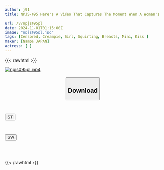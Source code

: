 ```yaml
---
author: j91
title: NPJS-095 Here's A Video That Captures The Moment When A Woman's Face Turns Feminine Lol. A Leaked Video Of A Female College Student (an Instagram Girl With High Femininity And An Aspiring Female Announcer) Orgasming And Squirting During Sex, So Happy To Be Having Sex With A Man Of Her Type That She Can't Stop Grinning!

url: /v/npjs095pl
date: 2024-11-01T01:15:00Z
image: "npjs095pl.jpg"
tags: [Censored, Creampie, Girl, Squirting, Breasts, Mini, Kiss	]
maker: [Nampa JAPAN]
actress: [ ]
---
```



{{< rawhtml >}}

<div class="video" data-videoid="glkG2WK9XRSqAXg">
    <a href="javascript:;">
        <img src="/v/npjs095pl/npjs095pl.jpg" width="WIDTH" height="HEIGHT" alt="npjs095pl.mp4" loading="lazy">
    </a>
</div>

<script type="text/javascript" src="https://j91.asia/asset/on-demand-st.js"></script>

<br>
  <link rel="stylesheet" href="https://j91.asia/asset/bs5.css">
  
  <center>
  <button class="btn btn-primary" type="button" data-bs-toggle="collapse" data-bs-target=".multi-collapse" aria-expanded="false" aria-controls="multiCollapseExample1 multiCollapseExample2"><h2>Download</h2></button></center>
</p>
<div class="row">
  <div class="col">
    <div class="collapse multi-collapse" id="multiCollapseExample1">
      <div class="card card-body">
	      	      <br>
<div class="buttons">  
<p><a href="/v/npjs095pl/st.html" target="_blank"><button class="btn-hover color-3"><i class="fa fa-download"></i> ST</button></a></p></div>
    </div>
  </div>
</div>
  <div class="col">
    <div class="collapse multi-collapse" id="multiCollapseExample2">
      <div class="card card-body">
	      <br>
<div class="buttons">
<p><a href="/v/npjs095pl/sw.html" target="_blank"><button class="btn-hover color-2"><i class="fa fa-download"></i> SW</button></a></p></div>
<br><br>
      </div>
    </div>
  </div>
</div>

{{< /rawhtml >}}